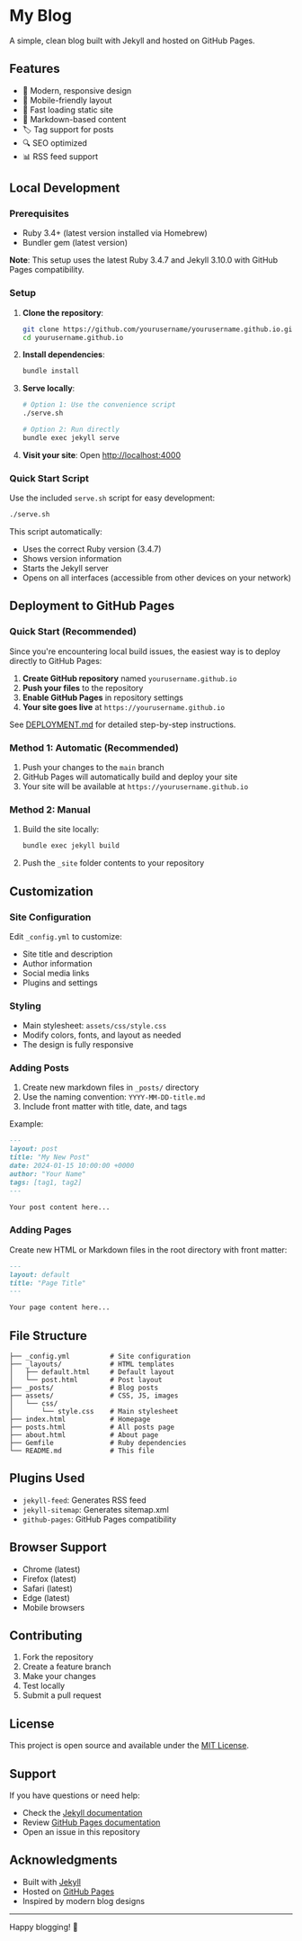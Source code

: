 # My Blog

A simple, clean blog built with Jekyll and hosted on GitHub Pages.

## Features

- 🎨 Modern, responsive design
- 📱 Mobile-friendly layout
- 🚀 Fast loading static site
- 📝 Markdown-based content
- 🏷️ Tag support for posts
- 🔍 SEO optimized
- 📊 RSS feed support

## Local Development

### Prerequisites

- Ruby 3.4+ (latest version installed via Homebrew)
- Bundler gem (latest version)

**Note**: This setup uses the latest Ruby 3.4.7 and Jekyll 3.10.0 with GitHub Pages compatibility.

### Setup

1. **Clone the repository**:

   ```bash
   git clone https://github.com/yourusername/yourusername.github.io.git
   cd yourusername.github.io
   ```

2. **Install dependencies**:

   ```bash
   bundle install
   ```

3. **Serve locally**:

   ```bash
   # Option 1: Use the convenience script
   ./serve.sh

   # Option 2: Run directly
   bundle exec jekyll serve
   ```

4. **Visit your site**: Open [http://localhost:4000](http://localhost:4000)

### Quick Start Script

Use the included `serve.sh` script for easy development:

```bash
./serve.sh
```

This script automatically:

- Uses the correct Ruby version (3.4.7)
- Shows version information
- Starts the Jekyll server
- Opens on all interfaces (accessible from other devices on your network)

## Deployment to GitHub Pages

### Quick Start (Recommended)

Since you're encountering local build issues, the easiest way is to deploy directly to GitHub Pages:

1. **Create GitHub repository** named `yourusername.github.io`
2. **Push your files** to the repository
3. **Enable GitHub Pages** in repository settings
4. **Your site goes live** at `https://yourusername.github.io`

See [DEPLOYMENT.md](DEPLOYMENT.md) for detailed step-by-step instructions.

### Method 1: Automatic (Recommended)

1. Push your changes to the `main` branch
2. GitHub Pages will automatically build and deploy your site
3. Your site will be available at `https://yourusername.github.io`

### Method 2: Manual

1. Build the site locally:

   ```bash
   bundle exec jekyll build
   ```

2. Push the `_site` folder contents to your repository

## Customization

### Site Configuration

Edit `_config.yml` to customize:

- Site title and description
- Author information
- Social media links
- Plugins and settings

### Styling

- Main stylesheet: `assets/css/style.css`
- Modify colors, fonts, and layout as needed
- The design is fully responsive

### Adding Posts

1. Create new markdown files in `_posts/` directory
2. Use the naming convention: `YYYY-MM-DD-title.md`
3. Include front matter with title, date, and tags

Example:

```markdown
---
layout: post
title: "My New Post"
date: 2024-01-15 10:00:00 +0000
author: "Your Name"
tags: [tag1, tag2]
---

Your post content here...
```

### Adding Pages

Create new HTML or Markdown files in the root directory with front matter:

```markdown
---
layout: default
title: "Page Title"
---

Your page content here...
```

## File Structure

```
├── _config.yml          # Site configuration
├── _layouts/            # HTML templates
│   ├── default.html     # Default layout
│   └── post.html        # Post layout
├── _posts/              # Blog posts
├── assets/              # CSS, JS, images
│   └── css/
│       └── style.css    # Main stylesheet
├── index.html           # Homepage
├── posts.html           # All posts page
├── about.html           # About page
├── Gemfile              # Ruby dependencies
└── README.md            # This file
```

## Plugins Used

- `jekyll-feed`: Generates RSS feed
- `jekyll-sitemap`: Generates sitemap.xml
- `github-pages`: GitHub Pages compatibility

## Browser Support

- Chrome (latest)
- Firefox (latest)
- Safari (latest)
- Edge (latest)
- Mobile browsers

## Contributing

1. Fork the repository
2. Create a feature branch
3. Make your changes
4. Test locally
5. Submit a pull request

## License

This project is open source and available under the [MIT License](LICENSE).

## Support

If you have questions or need help:

- Check the [Jekyll documentation](https://jekyllrb.com/docs/)
- Review [GitHub Pages documentation](https://docs.github.com/en/pages)
- Open an issue in this repository

## Acknowledgments

- Built with [Jekyll](https://jekyllrb.com/)
- Hosted on [GitHub Pages](https://pages.github.com/)
- Inspired by modern blog designs

---

Happy blogging! 🚀
